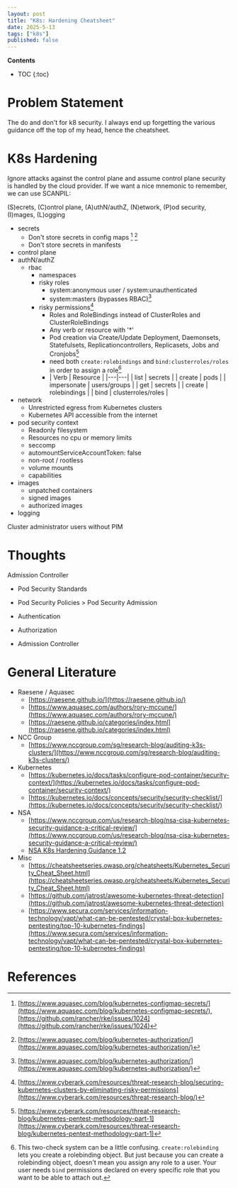 ```yaml
---
layout: post
title: "K8s: Hardening Cheatsheet"
date: 2025-5-13
tags: ["k8s"]
published: false
---
```


**Contents**
* TOC
{:toc}

# Problem Statement
The do and don't for k8 security. I always end up forgetting the various guidance off the top of my head, hence the cheatsheet.

# K8s Hardening
Ignore attacks against the control plane and assume control plane security is handled by the cloud provider. If we want a nice mnemonic to remember, we can use SCANPIL:

(S)ecrets, (C)ontrol plane, (A)uthN/authZ, (N)etwork, (P)od security, (I)mages, (L)ogging

* secrets
    * Don't store secrets in config maps [^1] [^2]
    * Don't store secrets in manifests
* control plane
* authN/authZ
    * rbac
        * namespaces
        * risky roles
            * system:anonymous user / system:unauthenticated
            * system:masters (bypasses RBAC)[^2]
        * risky permissions[^3]
            * Roles and RoleBindings instead of ClusterRoles and ClusterRoleBindings
            * Any verb or resource with '*'
            * Pod creation via Create/Update Deployment, Daemonsets, Statefulsets, Replicationcontrollers, Replicasets, Jobs and Cronjobs[^4]
            * need both `create:rolebindings` and `bind:clusterroles/roles` in order to assign a role[^5]
            * | Verb | Resource |
    |---|---|
    | list | secrets | 
    | create | pods | 
    | impersonate | users/groups | 
    | get | secrets | 
    | create | rolebindings | 
    | bind | clusterroles/roles |    
* network
    * Unrestricted egress from Kubernetes clusters
    * Kubernetes API accessible from the internet
* pod security context
    * Readonly filesystem
    * Resources no cpu or memory limits
    * seccomp
    * automountServiceAccountToken: false
    * non-root / rootless
    * volume mounts
    * capabilities
* images
    * unpatched containers
    * signed images
    * authorized images
* logging
      

Cluster administrator users without PIM

# Thoughts
Admission Controller
* Pod Security Standards
* Pod Security Policies > Pod Security Admission

* Authentication
* Authorization
* Admission Controller

# General Literature

* Raesene / Aquasec
    * [https://raesene.github.io/](https://raesene.github.io/)
    * [https://www.aquasec.com/authors/rory-mccune/](https://www.aquasec.com/authors/rory-mccune/)
    * [https://raesene.github.io/categories/index.html](https://raesene.github.io/categories/index.html)
* NCC Group
    * [https://www.nccgroup.com/sg/research-blog/auditing-k3s-clusters/](https://www.nccgroup.com/sg/research-blog/auditing-k3s-clusters/)
* Kubernetes
    * [https://kubernetes.io/docs/tasks/configure-pod-container/security-context/](https://kubernetes.io/docs/tasks/configure-pod-container/security-context/)
    * [https://kubernetes.io/docs/concepts/security/security-checklist/](https://kubernetes.io/docs/concepts/security/security-checklist/)
* NSA
    * [https://www.nccgroup.com/us/research-blog/nsa-cisa-kubernetes-security-guidance-a-critical-review/](https://www.nccgroup.com/us/research-blog/nsa-cisa-kubernetes-security-guidance-a-critical-review/)
    * [NSA K8s Hardening Guidance 1.2](https://media.defense.gov/2022/Aug/29/2003066362/-1/-1/0/CTR_KUBERNETES_HARDENING_GUIDANCE_1.2_20220829.PDF)
* Misc
    * [https://cheatsheetseries.owasp.org/cheatsheets/Kubernetes_Security_Cheat_Sheet.html](https://cheatsheetseries.owasp.org/cheatsheets/Kubernetes_Security_Cheat_Sheet.html)
    * [https://github.com/jatrost/awesome-kubernetes-threat-detection](https://github.com/jatrost/awesome-kubernetes-threat-detection)
    * [https://www.secura.com/services/information-technology/vapt/what-can-be-pentested/crystal-box-kubernetes-pentesting/top-10-kubernetes-findings](https://www.secura.com/services/information-technology/vapt/what-can-be-pentested/crystal-box-kubernetes-pentesting/top-10-kubernetes-findings)

# References

[^1]: [https://www.aquasec.com/blog/kubernetes-configmap-secrets/](https://www.aquasec.com/blog/kubernetes-configmap-secrets/), [https://github.com/rancher/rke/issues/1024](https://github.com/rancher/rke/issues/1024)

[^2]: [https://www.aquasec.com/blog/kubernetes-authorization/](https://www.aquasec.com/blog/kubernetes-authorization/)

[^3]: [https://www.cyberark.com/resources/threat-research-blog/securing-kubernetes-clusters-by-eliminating-risky-permissions](https://www.cyberark.com/resources/threat-research-blog/)

[^4]: [https://www.cyberark.com/resources/threat-research-blog/kubernetes-pentest-methodology-part-1](https://www.cyberark.com/resources/threat-research-blog/kubernetes-pentest-methodology-part-1)

[^5]: This two-check system can be a little confusing. `create:rolebinding` lets you create a rolebinding object. But just because you can create a rolebinding object, doesn't mean you assign any role to a user. Your user needs `bind` permissions declared on every specific role that you want to be able to attach out. 


